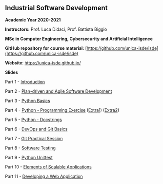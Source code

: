## Industrial Software Development
**Academic Year 2020-2021**

**Instructors:** Prof. Luca Didaci, Prof. Battista Biggio

**MSc in Computer Engineering, Cybersecurity and Artificial Intelligence**

**GitHub repository for course material:** [https://github.com/unica-isde/isde](https://github.com/unica-isde/isde)

**Website**: https://unica-isde.github.io/


**Slides**

Part 1 - [Introduction](https://github.com/unica-isde/isde/blob/master/slides/01-Introduction.pdf)

Part 2 - [Plan-driven and Agile Software Development](https://github.com/unica-isde/isde/blob/master/slides/02-Agile.pdf)

Part 3 - [Python Basics](https://github.com/unica-isde/isde/blob/master/slides/03-Python.pdf)

Part 4 - [Python - Programming Exercise](https://github.com/unica-isde/isde/blob/master/slides/04-Python-MNIST.pdf) ([Extra1](https://github.com/unica-isde/isde/blob/master/programming-exercises/ISDe-programming-skills-01.pdf)) ([Extra2](https://github.com/unica-isde/isde/blob/master/programming-exercises/ISDe-programming-skills-02.pdf))

Part 5 - [Python - Docstrings](https://github.com/unica-isde/isde/blob/master/slides/05-Python-docstrings.pdf)

Part 6 - [DevOps and Git Basics](https://github.com/unica-isde/isde/blob/master/slides/06-Git.pdf)

Part 7 - [Git Practical Session](https://github.com/unica-isde/isde/blob/master/slides/07-Git-Practical.pdf)

Part 8 - [Software Testing](https://github.com/unica-isde/isde/blob/master/slides/08-Testing.pdf)

Part 9 - [Python Unittest](https://github.com/unica-isde/isde/blob/master/slides/09-Python-Unittest.pdf)

Part 10 - [Elements of Scalable Applications](https://github.com/unica-isde/isde/blob/master/slides/10-Scalable-Apps.pdf)

Part 11 - [Developing a Web Application](https://github.com/unica-isde/isde/blob/master/slides/11-Web-Dev.pdf)
